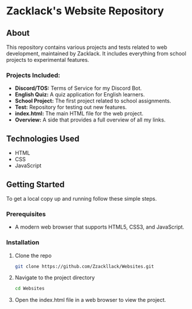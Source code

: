 # Zacklack's Website Repository

## About
This repository contains various projects and tests related to web development, maintained by Zacklack. It includes everything from school projects to experimental features.

### Projects Included:
- **Discord/TOS:** Terms of Service for my Discord Bot.
- **English Quiz:** A quiz application for English learners.
- **School Project:** The first project related to school assignments.
- **Test:** Repository for testing out new features.
- **index.html:** The main HTML file for the web project.
- **Overview:** A side that provides a full overview of all my links.

## Technologies Used
- HTML
- CSS
- JavaScript

## Getting Started
To get a local copy up and running follow these simple steps.

### Prerequisites
- A modern web browser that supports HTML5, CSS3, and JavaScript.

### Installation
1. Clone the repo
   ```sh
   git clone https://github.com/Zzackllack/Websites.git
2. Navigate to the project directory
   ```sh
   cd Websites
3. Open the index.html file in a web browser to view the project.
